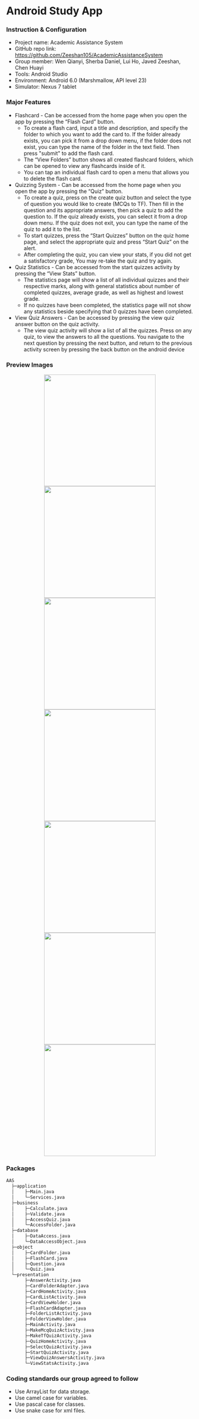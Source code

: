 # Android Study App
### Instruction & Configuration
- Project name: Academic Assistance System
- GitHub repo link: https://github.com/Zeeshan105/AcademicAssistanceSystem
- Group member:   Wen Qianyi, Sherba Daniel, Lui Ho, Javed Zeeshan, Chen Huayi 
- Tools: Android Studio
- Environment:  Android 6.0 (Marshmallow, API level 23)
- Simulator: Nexus 7 tablet

### Major Features
- Flashcard - Can be accessed from the home page when you open the app by pressing the “Flash Card” button.
  - To create a flash card, input a title and description, and specify the folder to which you want to add the card to. If the folder already exists, you can pick it from a drop down menu, if the folder does not exist, you can type the name of the folder in the text field. Then press "submit" to add the flash card.
  - The “View Folders” button shows all created flashcard folders, which can be opened to view any flashcards inside of it.  
  - You can tap an individual flash card to open a menu that allows you to delete the flash card.
- Quizzing System - Can be accessed from the home page when you open the app by pressing the “Quiz” button.
  - To create a quiz, press on the create quiz button and select the type of question you would like to create (MCQs to TF). Then fill in the question and its appropriate answers, then pick a quiz to add the question to. If the quiz already exists, you can select it from a drop down menu. If the quiz does not exit, you can type the name of the quiz to add it to the list.
  - To start quizzes, press the “Start Quizzes” button on the quiz home page, and select the appropriate quiz and press “Start Quiz” on the alert.
  - After completing the quiz, you can view your stats, if you did not get a satisfactory grade, You may re-take the quiz and try again.
- Quiz Statistics - Can be accessed from the start quizzes activity by pressing the “View Stats” button.
  - The statistics page will show a list of all individual quizzes and their respective marks, along with general statistics about number of completed quizzes, average grade, as well as highest and lowest grade. 
  - If no quizzes have been completed, the statistics page will not show any statistics beside specifying that 0 quizzes have been completed.
- View Quiz Answers - Can be accessed by pressing the view quiz answer button on the quiz activity.
  - The view quiz activity will show a list of all the quizzes. Press on any quiz, to view the answers to all the questions. You navigate to the next question by pressing the next button, and return to the previous activity screen by pressing the back button on the android device

### Preview Images
<center class="half">
	<span>
		<img src="/screenshots/home.png" width="300">
		<img src="/screenshots/flashcard.png" width="300">
		<img src="/screenshots/folder.png" width="300">
		<img src="/screenshots/quiz.png" width="300">
		<img src="/screenshots/create_question.png" width="300">
		<img src="/screenshots/do_quiz.png" width="300">
		<img src="/screenshots/score.png" width="300">
	</span>
</center>

### Packages
```markdown
AAS
  ├─application
  │    ├─Main.java
  │    └─Services.java
  ├─business
  │    ├─Calculate.java
  │    ├─Validate.java
  │    ├─AccessQuiz.java
  │    └─AccessFolder.java
  ├─database
  │    ├─DataAccess.java
  │    └─DataAccessObject.java
  ├─object
  │    ├─CardFolder.java
  │    ├─FlashCard.java
  │    ├─Question.java
  │    └─Quiz.java
  └─presentation
       ├─AnswerActivity.java
       ├─CardFolderAdapter.java
       ├─CardHomeActivity.java
       ├─CardListActivity.java
       ├─CardViewHolder.java
       ├─FlashCardAdapter.java
       ├─FolderListActivity.java
       ├─FolderViewHolder.java
       ├─MainActivity.java
       ├─MakeMcqQuizActivity.java
       ├─MakeTfQuizActivity.java
       ├─QuizHomeActivity.java
       ├─SelectQuizActivity.java
       ├─StartQuizActivity.java
       ├─ViewQuizAnswersActivity.java
       └─ViewStatsActivity.java
```

### Coding standards our group agreed to follow
- Use ArrayList for data storage. 
- Use camel case for variables.
- Use pascal case for classes.
- Use snake case for xml files.
